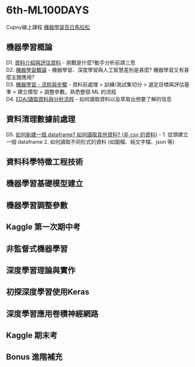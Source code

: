# 6th-ML100DAYS
Cupoy線上課程 [機器學習百日馬拉松](https://www.cupoy.com/event/ml100/missions)
## 機器學習概論
D1. [資料介紹與評估資料](https://github.com/sung-yi-wang/6th-ML100DAYS/tree/main/D001) - 挑戰是什麼?動手分析前請三思  
D2. [機器學習概論](https://github.com/sung-yi-wang/6th-ML100DAYS/tree/main/D002) - 機器學習、深度學習與人工智慧差別是甚麼? 機器學習又有甚麼主題應用?  
D3. [機器學習 - 流程與步驟](https://github.com/sung-yi-wang/6th-ML100DAYS/tree/main/D003) - 資料前處理 > 訓練/測試集切分 > 選定目標與評估基準 > 建立模型 > 調整參數。熟悉整個 ML 的流程  
D4. [EDA/讀取資料與分析流程](https://github.com/sung-yi-wang/6th-ML100DAYS/tree/main/D004) - 如何讀取資料以及萃取出想要了解的信息  
## 資料清理數據前處理
D5. [如何新建一個 dataframe? 如何讀取其他資料? (非 csv 的資料)](https://github.com/sung-yi-wang/6th-ML100DAYS/tree/main/D005) - 1. 從頭建立一個 dataframe 2. 如何讀取不同形式的資料 (如圖檔、純文字檔、json 等)
## 資料科學特徵工程技術
## 機器學習基礎模型建立
## 機器學習調整參數
## Kaggle 第一次期中考
## 非監督式機器學習
## 深度學習理論與實作
## 初探深度學習使用Keras
## 深度學習應用卷積神經網路
## Kaggle 期末考
## Bonus 進階補充